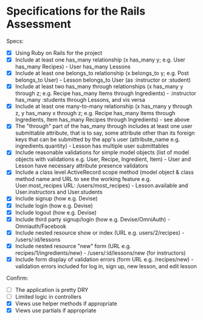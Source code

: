 # Specifications for the Rails Assessment

Specs:
- [x] Using Ruby on Rails for the project
- [x] Include at least one has_many relationship (x has_many y; e.g. User has_many Recipes) - User has_many Lessons
- [x] Include at least one belongs_to relationship (x belongs_to y; e.g. Post belongs_to User) - Lesson belongs_to User (as :instructor or :student)
- [x] Include at least two has_many through relationships (x has_many y through z; e.g. Recipe has_many Items through Ingredients) - :instructor has_many :students through Lessons, and vis versa
- [x] Include at least one many-to-many relationship (x has_many y through z, y has_many x through z; e.g. Recipe has_many Items through Ingredients, Item has_many Recipes through Ingredients) - see above
- [x] The "through" part of the has_many through includes at least one user submittable attribute, that is to say, some attribute other than its foreign keys that can be submitted by the app's user (attribute_name e.g. ingredients.quantity) - Lesson has multiple user submittables
- [x] Include reasonable validations for simple model objects (list of model objects with validations e.g. User, Recipe, Ingredient, Item) - User and Lesson have necessary attribute presence validators
- [x] Include a class level ActiveRecord scope method (model object & class method name and URL to see the working feature e.g. User.most_recipes URL: /users/most_recipes) - Lesson.available and User.instructors and User.students
- [x] Include signup (how e.g. Devise)
- [x] Include login (how e.g. Devise)
- [x] Include logout (how e.g. Devise)
- [x] Include third party signup/login (how e.g. Devise/OmniAuth) - Omniauth/Facebook
- [x] Include nested resource show or index (URL e.g. users/2/recipes) - /users/:id/lessons
- [x] Include nested resource "new" form (URL e.g. recipes/1/ingredients/new) - /users/:id/lessons/new (for instructors)
- [x] Include form display of validation errors (form URL e.g. /recipes/new) - validation errors included for log in, sign up, new lesson, and edit lesson

Confirm:
- [ ] The application is pretty DRY
- [ ] Limited logic in controllers
- [x] Views use helper methods if appropriate
- [x] Views use partials if appropriate